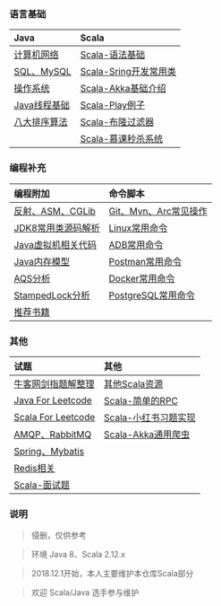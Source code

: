 ### 语言基础

| Java | Scala 
| :--- | :--- |
| [计算机网络](../questions/Network.md) |  [Scala-语法基础](../scala/ScalaBasic.md) |  
| [SQL、MySQL](../questions/MySQL.md) | [Scala-Sring开发常用类](../scala/ScalaUtil.md) |
| [操作系统](../questions/OS.md) | [Scala-Akka基础介绍](../scala/ScalaAkkaBasic.md) |
| [Java线程基础](../questions/Threads.md) | [Scala-Play例子](https://github.com/jxnu-liguobin/scala_micro_service) |
| [八大排序算法](../questions/Sort.md) | [Scala-布隆过滤器](https://github.com/jxnu-liguobin/Scala-BloomFilter) |
|  | [Scala-慕课秒杀系统](https://github.com/jxnu-liguobin/SpringBoot-SecKill-Scala) |
 
### 编程补充

| 编程附加 | 命令脚本 |
| :--- | :--- |
| [反射、ASM、CGLib](../questions/ASM.md) | [Git、Mvn、Arc常见操作](../questions/Git.md) |
| [JDK8常用类源码解析](../sourcecode/sourcecode.md) | [Linux常用命令](../questions/Linux.md) |
| [Java虚拟机相关代码](../questions/JVM.md) | [ADB常用命令](../autoTest/ADB.md) |
| [Java内存模型](../questions/JMM.md) | [Postman常用命令](../autoTest/Postman.md) |
| [AQS分析](../questions/AQS.md) | [Docker常用命令](../questions/Docker.md) |
| [StampedLock分析](../questions/StampedLock.md) | [PostgreSQL常用命令](../questions/PgSQL.md) |
| [推荐书籍](../recommendbooks/JavaBooks.md) |

### 其他

| 试题 | 其他 |
| :--- | :--- |
| [牛客网剑指题解整理](../questions/JianZhiOffer.md) | [其他Scala资源](../scala/Other.md) |
| [Java For Leetcode](../leetcode) | [Scala-简单的RPC](https://github.com/jxnu-liguobin/dlsRpc) |
| [Scala For Leetcode](../leetcode/scala)  | [Scala-小红书习题实现](../scala/fb/Scalafb.md) |
| [AMQP、RabbitMQ](../questions/MQ.md) | [Scala-Akka通用爬虫](https://github.com/jxnu-liguobin/scala-akka-crawler) |
| [Spring、Mybatis](../questions/SSM.md) | |
| [Redis相关](../questions/Redis.md) | |
| [Scala-面试题](../questions/ScalaQuestions.md) | |

### 说明

> 侵删，仅供参考

> 环境 Java 8、Scala 2.12.x

> 2018.12.1开始，本人主要维护本仓库Scala部分

> 欢迎 Scala/Java 选手参与维护